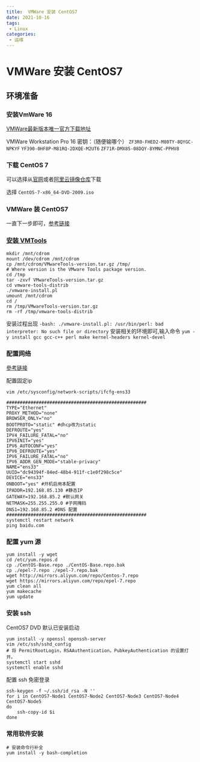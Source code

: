 ```yaml
---
title:  VMWare 安装 CentOS7
date: 2021-10-16
tags:
 - Linux
categories:
 - 运维
---
```


# VMWare 安装 CentOS7

## 环境准备

### 安装VmWare 16

[VMWare最新版本唯一官方下载地址](https://www.vmware.com/go/getworkstation-win)

VMWare Workstation Pro 16 密钥：（随便输哪个）
`ZF3R0-FHED2-M80TY-8QYGC-NPKYF`
`YF390-0HF8P-M81RQ-2DXQE-M2UT6`
`ZF71R-DMX85-08DQY-8YMNC-PPHV8`

### 下载 CentOS 7

可以选择从[官网](https://www.centos.org/download)或者[阿里云镜像仓库](https://mirrors.aliyun.com/centos/7.9.2009/isos/x86_64/)下载

选择 `CentOS-7-x86_64-DVD-2009.iso`

### VMWare 装 CentOS7

一直下一步即可，[参考链接](https://blog.csdn.net/Mikli/article/details/108342867)

### [安装 VMTools](https://kb.vmware.com/s/article/1018414)

```
mkdir /mnt/cdrom
mount /dev/cdrom /mnt/cdrom
cp /mnt/cdrom/VMwareTools-version.tar.gz /tmp/
# Where version is the VMware Tools package version.
cd /tmp
tar -zxvf VMwareTools-version.tar.gz
cd vmware-tools-distrib
./vmware-install.pl
umount /mnt/cdrom
cd /
rm /tmp/VMwareTools-version.tar.gz
rm -rf /tmp/vmware-tools-distrib
```

安装过程出现 `-bash: ./vmware-install.pl: /usr/bin/perl: bad interpreter: No such file or directory`
安装相关的环境即可,输入命令 `yum -y install gcc gcc-c++ perl make kernel-headers kernel-devel`

### 配置网络

[參考链接](https://blog.csdn.net/zsg88/article/details/75095229)

配置固定ip
```
vim /etc/sysconfig/network-scripts/ifcfg-ens33

####################################################
TYPE="Ethernet"
PROXY_METHOD="none"
BROWSER_ONLY="no"
BOOTPROTO="static" #dhcp改为static 
DEFROUTE="yes"
IPV4_FAILURE_FATAL="no"
IPV6INIT="yes"
IPV6_AUTOCONF="yes"
IPV6_DEFROUTE="yes"
IPV6_FAILURE_FATAL="no"
IPV6_ADDR_GEN_MODE="stable-privacy"
NAME="ens33"
UUID="dc94394f-84ed-48b4-911f-c1e0f298c5ce"
DEVICE="ens33"
ONBOOT="yes" #开机启用本配置
IPADDR=192.168.85.130 #静态IP
GATEWAY=192.168.85.2 #默认网关
NETMASK=255.255.255.0 #子网掩码
DNS1=192.168.85.2 #DNS 配置
####################################################
systemctl restart network
ping baidu.com
```

### 配置 yum 源

```
yum install -y wget
cd /etc/yum.repos.d
cp ./CentOS-Base.repo ./CentOS-Base.repo.bak
cp ./epel-7.repo ./epel-7.repo.bak
wget http://mirrors.aliyun.com/repo/Centos-7.repo
wget https://mirrors.aliyun.com/repo/epel-7.repo
yum clean all
yum makecache
yum update
```

### 安装 ssh

CentOS7 DVD 默认已安装启动

```
yum install -y openssl openssh-server
vim /etc/ssh/sshd_config
# 将 PermitRootLogin，RSAAuthentication，PubkeyAuthentication 的设置打开。
systemctl start sshd
systemctl enable sshd
```

配置 ssh 免密登录

```
ssh-keygen -f ~/.ssh/id_rsa -N ''
for i in CentOS7-Node1 CentOS7-Node2 CentOS7-Node3 CentOS7-Node4 CentOS7-Node5
do
    ssh-copy-id $i
done
```

### 常用软件安装

```
# 安装命令行补全
yum install -y bash-completion
```